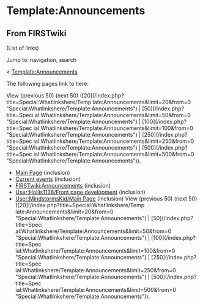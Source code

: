 # Template:Announcements

## From FIRSTwiki

(List of links)

Jump to: navigation, search

< [Template:Announcements](/index.php?title=Template:Announcements&redirect=no "Template:Announcements")

The following pages link to here:

View (previous 50) (next 50) ([20](/index.php?title=Special:Whatlinkshere/Temp
late:Announcements&limit=20&from=0 "Special:Whatlinkshere/Template:Announcements") | [50](/index.php?title=Speci
al:Whatlinkshere/Template:Announcements&limit=50&from=0 "Special:Whatlinkshere/Template:Announcements") | [100](/index.php?title=Spec
ial:Whatlinkshere/Template:Announcements&limit=100&from=0 "Special:Whatlinkshere/Template:Announcements") | [250](/index.php?title=Spec
ial:Whatlinkshere/Template:Announcements&limit=250&from=0 "Special:Whatlinkshere/Template:Announcements") | [500](/index.php?title=Spec
ial:Whatlinkshere/Template:Announcements&limit=500&from=0 "Special:Whatlinkshere/Template:Announcements")).

- [Main Page](Main_Page "Main Page") (inclusion)
- [Current events](Current_events "Current events") (inclusion)
- [FIRSTwiki:Announcements](FIRSTwiki:Announcements "FIRSTwiki:Announcements") (inclusion)
- [User:Hollis1138/Front page development](User:Hollis1138/Front_page_development "User:Hollis1138/Front page development") (inclusion)
- [User:MindstormsKid/Main Page](User:MindstormsKid/Main_Page "User:MindstormsKid/Main Page") (inclusion) View (previous 50) (next 50) ([20](/index.php?title=Special:Whatlinkshere/Temp
  late:Announcements&limit=20&from=0 "Special:Whatlinkshere/Template:Announcements") | [50](/index.php?title=Speci
  al:Whatlinkshere/Template:Announcements&limit=50&from=0 "Special:Whatlinkshere/Template:Announcements") | [100](/index.php?title=Spec
  ial:Whatlinkshere/Template:Announcements&limit=100&from=0 "Special:Whatlinkshere/Template:Announcements") | [250](/index.php?title=Spec
  ial:Whatlinkshere/Template:Announcements&limit=250&from=0 "Special:Whatlinkshere/Template:Announcements") | [500](/index.php?title=Spec
  ial:Whatlinkshere/Template:Announcements&limit=500&from=0 "Special:Whatlinkshere/Template:Announcements")).

